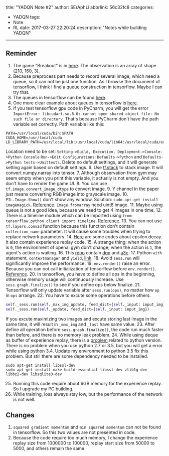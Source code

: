 title: "YADQN Note #2"
author: SErAphLi
abbrlink: 56c32fc8
categories:
  - YADQN
tags:
  - Note
  - RL
date: 2017-03-27 22:20:24
description: "Notes while building YADQN"
---

## Reminder

1. The game "Breakout" is in [here][1]. The observation is an array of shape (210, 160, 3).
2. Because preprocess part needs to record several image, which need a queue, so it can not be just one function. As I browse the documemt of tensorflow, I think I find a queue construction in tensorflow. Maybe I can try that.
3. The queues in tensorflow can be found [here][2].
4. One more clear example about queues in tensorflow is [here][3].
5. If you test tensorflow gpu code in PyCharm, you will get the error `ImportError: libcudart.so.8.0: cannot open shared object file: No such file or directory`. That's because PyCharm don't have the path variable set correctly. Path variable like this:
  ```
  PATH=/usr/local/cuda/bin:$PATH
  CUDA_HOME=/usr/local/cuda
  LD_LIBRARY_PATH=/usr/local/lib:/usr/local/cuda/lib64:/usr/local/cuda/extras/CUPTI/lib64:$LD_LIBRARY_PATH
  ```
  Location need to be set:
  `Setting->Build, Execution, Deployment->Console->Python Console`
  `Run->Edit Configurations`: `Defaults->Python` and `Defaults->Python tests->Unittests`. Delete no default settings, and it will generate setting again based on default settings.
6. Use [tf.stack][4] to stack image. It will convert numpy.narray into tensor.
7. Although observation from gym may seem empty when you print this variable, it actually is not empty. And you don't have to render the game UI.
8. You can use `tf.image.convert_image_dtype` to convert image.
9. Y channel in the paper just means converting RGB image into grayscale image.
10. `PIL.Image.Show()` don't show any window. Solution: `sudo apt-get install imagemagick`. [Reference][5]. `Image.fromarray` need uint8 image.
11. Maybe using queue is not a good idea, because we need to get 4 images in one time.
12. There is a timeline module which can be imported using `from tensorflow.python.client import timeline`. [Reference][6].
13. You can not use `tf.layers.conv2d` function because this function don't contain `collection_name` parameter. It will cause some troubles when trying to replace network parameters.
14. [Here][7] are some codes about epsilon decay. It also contain experience replay code.
15. A strange thing: when the action is `0`, the environment of openai gym don't change; when the action is `1`, the agent's action is waiting.
16. This [repo][8] contain [dqn][9] and [a3c][10].
17. Python `with` statement, `contextmanager` and `yield`, [link][11].
18. Avoid `sess.run` will significantly improve the performance.
19. `env.render()` raise an error. Because you can not call initialization of tensorflow before `env.render()`. [Reference][12].
20. In tensorflow, you have to define all ops in the beginning, otherwise memory usage will continuously increase. Use `sess.graph.finalize()` to see if you define ops below finalize.
21. Tensorflow will only update variable after `sess.run(ops)`, no matter how `op` in `ops` arrange.
22. You have to excute some operations before others.
  ```python
  self._sess.run(self._max_img_update, feed_dict={self._input: input_img})
  self._sess.run(self._update, feed_dict={self._input: input_img})
  ```
  If you excute maximizing two images and excute storing last image in the same time, it will result in `_max_img` and `_last` have same value.
23. After define all operation before `sess.graph.finalize()`, the code run much faster than before, and there is no memory leak problem.
24. While using deque as buffer of experience replay, there is a [problem][13] related to python version. There is no problem when you use python 2.7 or 3.5, but you will get a error while using python 3.4. Update my environment to python 3.5 fix this problem. But still there are some dependency needed to be installed.
  ```
  sudo apt-get install libssl-dev
  sudo apt-get install make build-essential libssl-dev zlib1g-dev libbz2-dev libsqlite3-dev
  ```
25. Running this code require about 6GB memory for the experience replay. So I upgrade my PC building.
26. While training, loss always stay low, but the performance of the network is not well.

## Changes

1. `squared gradient momentum` and `min squared momentum` can not be found in tensorflow. So this two values are not presented in code.
2. Because the code require too much memory, I change the experience replay size from 1000000 to 100000, replay start size from 50000 to 5000, and others remain the same.

[1]: https://gym.openai.com/envs/Breakout-v0
[2]: https://www.tensorflow.org/programmers_guide/threading_and_queues
[3]: http://www.voidcn.com/blog/lujiandong1/article/p-6325966.html
[4]: https://www.tensorflow.org/api_docs/python/tf/stack
[5]: http://stackoverflow.com/questions/16279441/image-show-wont-display-the-picture
[6]: http://www.cnblogs.com/xuchenCN/p/5888646.html
[7]: http://web.stanford.edu/class/cs20si/lectures/slides_14.pdf
[8]: https://github.com/ppwwyyxx/tensorpack
[9]: https://github.com/ppwwyyxx/tensorpack/tree/master/examples/DeepQNetwork
[10]: https://github.com/ppwwyyxx/tensorpack/tree/master/examples/A3C-Gym
[11]: http://preshing.com/20110920/the-python-with-statement-by-example/
[12]: https://github.com/openai/gym/issues/418
[13]: http://stackoverflow.com/questions/40181284/how-to-get-random-sample-from-deque-in-python-3
